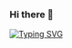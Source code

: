 ### Hi there 👋

[![Typing SVG](https://readme-typing-svg.demolab.com?font=Fira+Code&pause=1000&random=false&width=1207&lines=La+ciberseguridad+no+es+s%C3%B3lo+tecnolog%C3%ADa%2C+sino+tambi%C3%A9n+personas.+-+Kevin+Mitnick;La+mejor+manera+de+predecir+el+futuro+es+inventarlo.+-+Alan+Kay;Los+amateurs+hackean+sistemas%2C+los+profesionales+hackean+personas.+-+Bruce+Schneier;La+prevenci%C3%B3n+es+la+mejor+defensa.+-+Refr%C3%A1n+popular;Si+tu+empresa+gasta+m%C3%A1s+en+caf%C3%A9+que+en+seguridad+TI%2C+ser%C3%A1s+hackeado.+Es+m%C3%A1s%2C+%C2%A1mereces+ser+hackeado!.+-+Richard+Clarke)](https://git.io/typing-svg)

<!--
**Pol-Ruiz/Pol-Ruiz** is a ✨ _special_ ✨ repository because its `README.md` (this file) appears on your GitHub profile.

Here are some ideas to get you started:

- 🔭 I’m currently working on ...
- 🌱 I’m currently learning ...
- 👯 I’m looking to collaborate on ...
- 🤔 I’m looking for help with ...
- 💬 Ask me about ...
- 📫 How to reach me: ...
- 😄 Pronouns: ...
- ⚡ Fun fact: ...
-->
